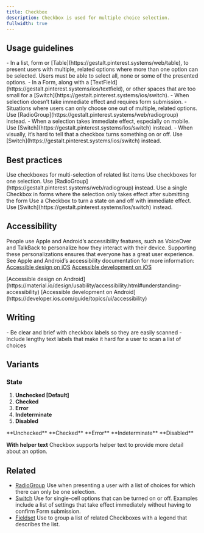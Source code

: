 ```yaml
---
title: Checkbox
description: Checkbox is used for multiple choice selection.
fullwidth: true
---
```


<ImgContainer src="https://github.com/pinterest/gestalt/assets/63257116/66828b69-1e1b-4c67-86b4-f62a64a0f6f2"  alt="Primary example of Checkbox component" />

## Usage guidelines

<TwoCol>
  <Group>
    <Do title="When to use" />
    - In a list, form or [Table](https://gestalt.pinterest.systems/web/table), to present users with multiple, related options where more than one option can be selected. Users must be able to select all, none or some of the presented options.
    - In a Form, along with a [TextField](https://gestalt.pinterest.systems/ios/textfield), or other spaces that are too small for a [Switch](https://gestalt.pinterest.systems/ios/switch).
    - When selection doesn’t take immediate effect and requires form submission.
  </Group>

  <Group>
    <Dont title="When not to use" />
    - Situations where users can only choose one out of multiple, related options. Use [RadioGroup](https://gestalt.pinterest.systems/web/radiogroup) instead.
    - When a selection takes immediate effect, especially on mobile. Use [Switch](https://gestalt.pinterest.systems/ios/switch) instead.
    - When visually, it’s hard to tell that a checkbox turns something on or off. Use [Switch](https://gestalt.pinterest.systems/ios/switch) instead.
  </Group>
  </TwoCol>

## Best practices

<TwoCol>
  <Group>
    <ImgContainer src="https://github.com/pinterest/gestalt/assets/63257116/0fe0c895-5939-42ca-a215-3d404b3203c1"  alt="Example of correct multi-select use" />
    <Do title="Do" />
    Use checkboxes for multi-selection of related list items
  </Group>

  <Group>
    <ImgContainer src="https://github.com/pinterest/gestalt/assets/63257116/a1965e39-13c9-4a27-9038-c66bf16d1f3d"  alt="Example of incorrect single-select use" />
    <Dont title="Don't" />
    Use checkboxes for one selection. Use [RadioGroup](https://gestalt.pinterest.systems/web/radiogroup) instead.
  </Group>
</TwoCol>

<TwoCol>
  <Group>
    <ImgContainer src="https://github.com/pinterest/gestalt/assets/63257116/c262c872-9f8f-4684-b430-099c2bc62bdb"  alt="Example of correct single checkbox use" />
    <Do title="Do" />
    Use a single Checkbox in forms where the selection only takes effect after submitting the form
  </Group>

  <Group>
    <ImgContainer src="https://github.com/pinterest/gestalt/assets/63257116/21ccdc50-30c1-4f0e-9c9f-b7c1c0e37622"  alt="Example of incorrect immediate effect use" />
    <Dont title="Don't" />
    Use a Checkbox to turn a state on and off with immediate effect. Use [Switch](https://gestalt.pinterest.systems/ios/switch) instead.
  </Group>
</TwoCol>

## Accessibility

People use Apple and Android’s accessibility features, such as VoiceOver and TalkBack to personalize how they interact with their device. Supporting these personalizations ensures that everyone has a great user experience. See Apple and Android’s accessibility documentation for more information:
<TwoCol>
  <Group>
    [Accessible design on iOS](https://developer.apple.com/design/human-interface-guidelines/accessibility/overview/introduction/)
    [Accessible development on iOS](https://developer.apple.com/accessibility/ios/)
  </Group>

  <Group>
    [Accessible design on Android](https://material.io/design/usability/accessibility.html#understanding-accessibility)
    [Accessible development on Android](https://developer.ios.com/guide/topics/ui/accessibility)
  </Group>
</TwoCol>

## Writing

<TwoCol>
  <Group>
    <Do title="Do" />
    - Be clear and brief with checkbox labels so they are easily scanned
  </Group>

  <Group>
    <Dont title="Don't" />
    - Include lengthy text labels that make it hard for a user to scan a list of choices
  </Group>
</TwoCol>

## Variants

### State

1. **Unchecked [Default]**
1. **Checked**
1. **Error**
1. **Indeterminate**
1. **Disabled**

<ThreeCol spacing="expanded">
  <Group>
    <ImgContainer src="https://github.com/pinterest/gestalt/assets/63257116/28f2f493-926f-4129-8fc9-ebea9f4d99ac"  alt="Example of unchecked checkbox" />
    **Unchecked**
  </Group>

  <Group>
    <ImgContainer src="https://i.pinimg.com/originals/fd/06/05/fd06051095a0d1c76122ec282ec54bea.jpg"  alt="Example of checked checkbox" />
    **Checked**
  </Group>

  <Group>
    <ImgContainer src="https://i.pinimg.com/originals/60/60/48/60604885afd2ee2e8b9cad4c1efdbb0a.jpg"  alt="Example of checkbox with an error" />
    **Error**
  </Group>

  <Group>
    <ImgContainer src="https://i.pinimg.com/originals/e0/ab/e1/e0abe172b2dfe56166d33b5d8a8175f2.jpg"  alt="Example of checkbox with an indeterminate state" />
    **Indeterminate**
  </Group>

  <Group>
    <ImgContainer src="https://github.com/pinterest/gestalt/assets/63257116/267a3fad-123e-4bd6-8bdf-d273d794611f"  alt="Example of checkbox with a disabled state" />
    **Disabled**
  </Group>
</ThreeCol>

**With helper text**
Checkbox supports helper text to provide more detail about an option.

<ImgContainer src="https://github.com/pinterest/gestalt/assets/63257116/f84e29bc-5c8c-4d31-98b9-8ed4a755a858"  alt="Example of checkbox with helper text" />

## Related

- [RadioGroup](https://gestalt.pinterest.systems/web/radiogroup)
  Use when presenting a user with a list of choices for which there can only be one selection.
- [Switch](https://gestalt.pinterest.systems/ios/switch)
  Use for single-cell options that can be turned on or off. Examples include a list of settings that take effect immediately without having to confirm Form submission.
- [Fieldset](https://gestalt.pinterest.systems/web/fieldset)
  Use to group a list of related Checkboxes with a legend that describes the list.
